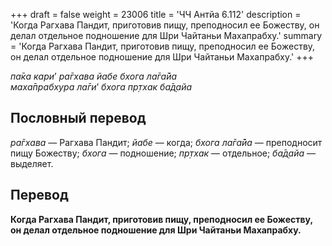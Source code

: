 +++
draft = false
weight = 23006
title = 'ЧЧ Антйа 6.112'
description = 'Когда Рагхава Пандит, приготовив пищу, преподносил ее Божеству, он делал отдельное подношение для Шри Чайтаньи Махапрабху.'
summary = 'Когда Рагхава Пандит, приготовив пищу, преподносил ее Божеству, он делал отдельное подношение для Шри Чайтаньи Махапрабху.'
+++

_па̄ка кари_’ _ра̄гхава йабе бхога ла̄га̄йа  
маха̄прабхура ла̄ги_’ _бхога пр̣тхак ба̄д̣айа_

## Пословный перевод

_ра̄гхава_ — Рагхава Пандит; _йабе_ — когда; _бхога_ _ла̄га̄йа_ — преподносит пищу Божеству; _бхога_ — подношение; _пр̣тхак_ — отдельное; _ба̄д̣айа_ — выделяет.

## Перевод

**Когда Рагхава Пандит, приготовив пищу, преподносил ее Божеству, он делал отдельное подношение для Шри Чайтаньи Махапрабху.**
